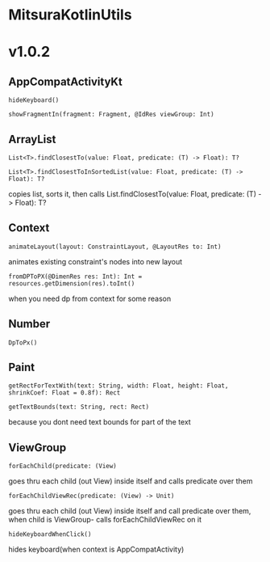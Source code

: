 # MitsuraKotlinUtils

# v1.0.2

## AppCompatActivityKt

```
hideKeyboard()
```
```
showFragmentIn(fragment: Fragment, @IdRes viewGroup: Int)
```

## ArrayList
```
List<T>.findClosestTo(value: Float, predicate: (T) -> Float): T?
```
```
List<T>.findClosestToInSortedList(value: Float, predicate: (T) -> Float): T?
```
copies list, sorts it, then calls List<T>.findClosestTo(value: Float, predicate: (T) -> Float): T?

## Context
```
animateLayout(layout: ConstraintLayout, @LayoutRes to: Int)
```
animates existing constraint's nodes into new layout

```
fromDPToPX(@DimenRes res: Int): Int = resources.getDimension(res).toInt()
```
when you need dp from context for some reason

## Number

```
DpToPx()
```

## Paint

```
getRectForTextWith(text: String, width: Float, height: Float, shrinkCoef: Float = 0.8f): Rect
```
```
getTextBounds(text: String, rect: Rect)
```
because you dont need text bounds for part of the text

## ViewGroup

```
forEachChild(predicate: (View)
```
goes thru each child (out View) inside itself and calls predicate over them

```
forEachChildViewRec(predicate: (View) -> Unit)
```
goes thru each child (out View) inside itself and call predicate over them, when child is ViewGroup- calls forEachChildViewRec on it

```
hideKeyboardWhenClick() 
```
hides keyboard(when context is AppCompatActivity)
